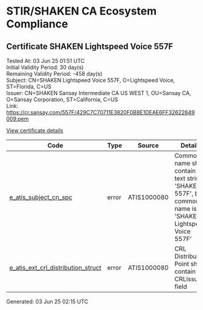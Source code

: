 # STIR/SHAKEN CA Ecosystem Compliance

## Certificate SHAKEN Lightspeed Voice 557F

Tested At: 03 Jun 25 01:51 UTC\
Initial Validity Period: 30 day(s)\
Remaining Validity Period: -458 day(s)\
Subject: CN=SHAKEN Lightspeed Voice 557F, O=Lightspeed Voice, ST=Florida, C=US\
Issuer: CN=SHAKEN Sansay Intermediate CA US WEST 1, OU=Sansay CA, O=Sansay Corporation, ST=California, C=US\
Link: https://cr.sansay.com/557F/429C7C70711E3820F0B8E1DEAE6FF32622649009.pem

[View certificate details](https://x509.io/?cert=MIICxTCCAmugAwIBAgIUQpx8cHEeOCDwuOHerm%2FzJiJkkAkwCgYIKoZIzj0EAwIwgYUxCzAJBgNVBAYTAlVTMRMwEQYDVQQIDApDYWxpZm9ybmlhMRswGQYDVQQKDBJTYW5zYXkgQ29ycG9yYXRpb24xEjAQBgNVBAsMCVNhbnNheSBDQTEwMC4GA1UEAwwnU0hBS0VOIFNhbnNheSBJbnRlcm1lZGlhdGUgQ0EgVVMgV0VTVCAxMB4XDTI0MDEzMTA2NTI0OVoXDTI0MDMwMTA2NTI0OVowYTELMAkGA1UEBhMCVVMxEDAOBgNVBAgMB0Zsb3JpZGExGTAXBgNVBAoMEExpZ2h0c3BlZWQgVm9pY2UxJTAjBgNVBAMMHFNIQUtFTiBMaWdodHNwZWVkIFZvaWNlIDU1N0YwWTATBgcqhkjOPQIBBggqhkjOPQMBBwNCAAQFeXcYK5r6oxenfVjyTh%2FSc3iAftUx8biwO%2F%2BKJyKdWCfK5UxUobETqiBvKZG4jfV5Kw9rCOtIi2m%2B3ICDJQZwo4HbMIHYMBYGCCsGAQUFBwEaBAowCKAGFgQ1NTdGMBcGA1UdIAQQMA4wDAYKYIZIAYb%2FCQEBBDAdBgNVHQ4EFgQUVyKFWLDI74e8KWf8JuXGw9Db0f0wHwYDVR0jBBgwFoAUrNOT9UNDzAq%2BRVgXE32SfNzDAUYwRwYDVR0fBEAwPjA8oDqgOIY2aHR0cHM6Ly9hdXRoZW50aWNhdGUtYXBpLmljb25lY3Rpdi5jb20vZG93bmxvYWQvdjEvY3JsMAwGA1UdEwEB%2FwQCMAAwDgYDVR0PAQH%2FBAQDAgeAMAoGCCqGSM49BAMCA0gAMEUCIQCfQIPyYMmj%2BtuwJHjXmrD3EvYHa22nwX2AqqeUzDctSwIgBremmqzLZkL5Lys0WqJY7aXTN7y%2FltEPZjJF4%2BtZ8VQ%3D)

| Code | Type | Source | Details |
|------|------|--------|---------|
| [e_atis_subject_cn_spc](../../ISSUES/e_atis_subject_cn_spc/README.md) | error | ATIS1000080 | Common name shall contain the text string 'SHAKEN 557F', but common name is 'SHAKEN Lightspeed Voice 557F' |
| [e_atis_ext_crl_distribution_struct](../../ISSUES/e_atis_ext_crl_distribution_struct/README.md) | error | ATIS1000080 | CRL Distribution Point shall contain a CRLIssuer field |


Generated: 03 Jun 25 02:15 UTC